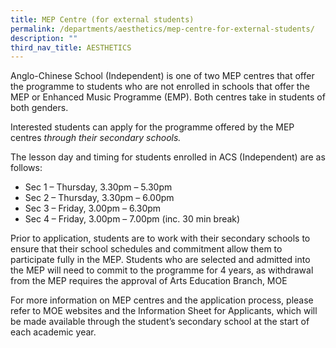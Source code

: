 ```yaml
---
title: MEP Centre (for external students)
permalink: /departments/aesthetics/mep-centre-for-external-students/
description: ""
third_nav_title: AESTHETICS
---
```

Anglo-Chinese School (Independent) is one of two MEP centres that offer the programme to students who are not enrolled in schools that offer the MEP or Enhanced Music Programme (EMP). Both centres take in students of both genders.

Interested students can apply for the programme offered by the MEP centres _through their secondary schools._

The lesson day and timing for students enrolled in ACS (Independent) are as follows:

*   Sec 1 – Thursday, 3.30pm – 5.30pm
*   Sec 2 – Thursday, 3.30pm – 6.00pm
*   Sec 3 – Friday, 3.00pm – 6.30pm
*   Sec 4 – Friday, 3.00pm – 7.00pm (inc. 30 min break)

Prior to application, students are to work with their secondary schools to ensure that their school schedules and commitment allow them to participate fully in the MEP. Students who are selected and admitted into the MEP will need to commit to the programme for 4 years, as withdrawal from the MEP requires the approval of Arts Education Branch, MOE

For more information on MEP centres and the application process, please refer to MOE websites and the Information Sheet for Applicants, which will be made available through the student’s secondary school at the start of each academic year.